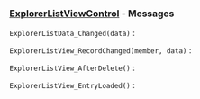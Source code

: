 ### [ExplorerListViewControl](<../ExplorerListViewControl.md>) - Messages
`ExplorerListData_Changed(data)`
: 

`ExplorerListView_RecordChanged(member, data)`
: 

`ExplorerListView_AfterDelete()`
: 

`ExplorerListView_EntryLoaded()`
: